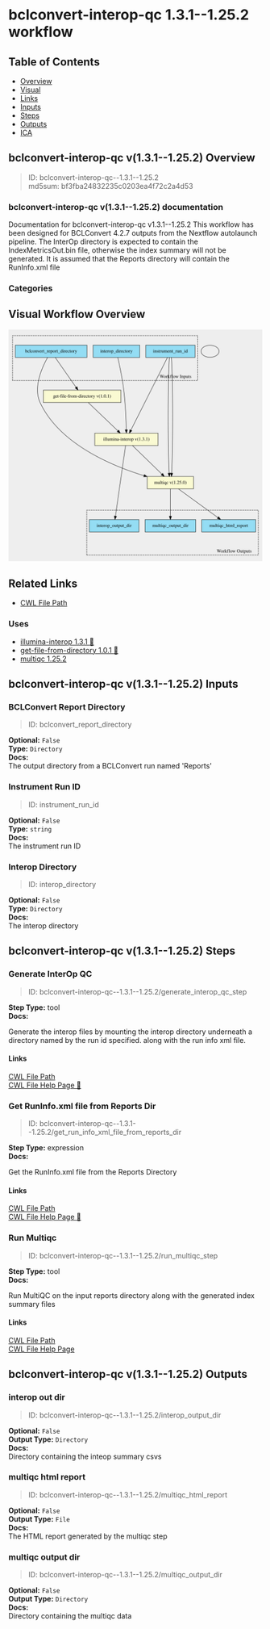 
bclconvert-interop-qc 1.3.1--1.25.2 workflow
============================================

## Table of Contents
  
- [Overview](#bclconvert-interop-qc-v131--1252-overview)  
- [Visual](#visual-workflow-overview)  
- [Links](#related-links)  
- [Inputs](#bclconvert-interop-qc-v131--1252-inputs)  
- [Steps](#bclconvert-interop-qc-v131--1252-steps)  
- [Outputs](#bclconvert-interop-qc-v131--1252-outputs)  
- [ICA](#ica)  


## bclconvert-interop-qc v(1.3.1--1.25.2) Overview



  
> ID: bclconvert-interop-qc--1.3.1--1.25.2  
> md5sum: bf3fba24832235c0203ea4f72c2a4d53

### bclconvert-interop-qc v(1.3.1--1.25.2) documentation
  
Documentation for bclconvert-interop-qc v1.3.1--1.25.2
This workflow has been designed for BCLConvert 4.2.7 outputs from the Nextflow autolaunch pipeline.
The InterOp directory is expected to contain the IndexMetricsOut.bin file, otherwise the
index summary will not be generated.
It is assumed that the Reports directory will contain the RunInfo.xml file

### Categories
  


## Visual Workflow Overview
  
[![bclconvert-interop-qc__1.3.1--1.25.2.svg](../../../../images/workflows/bclconvert-interop-qc/1.3.1--1.25.2/bclconvert-interop-qc__1.3.1--1.25.2.svg)](https://github.com/umccr/cwl-ica/raw/main/.github/catalogue/images/workflows/bclconvert-interop-qc/1.3.1--1.25.2/bclconvert-interop-qc__1.3.1--1.25.2.svg)
## Related Links
  
- [CWL File Path](../../../../../../workflows/bclconvert-interop-qc/1.3.1--1.25.2/bclconvert-interop-qc__1.3.1--1.25.2.cwl)  


### Uses
  
- [illumina-interop 1.3.1 :construction:](../../../tools/illumina-interop/1.3.1/illumina-interop__1.3.1.md)  
- [get-file-from-directory 1.0.1 :construction:](../../../expressions/get-file-from-directory/1.0.1/get-file-from-directory__1.0.1.md)  
- [multiqc 1.25.2](../../../tools/multiqc/1.25.2/multiqc__1.25.2.md)  

  


## bclconvert-interop-qc v(1.3.1--1.25.2) Inputs

### BCLConvert Report Directory



  
> ID: bclconvert_report_directory
  
**Optional:** `False`  
**Type:** `Directory`  
**Docs:**  
The output directory from a BCLConvert run named 'Reports'


### Instrument Run ID



  
> ID: instrument_run_id
  
**Optional:** `False`  
**Type:** `string`  
**Docs:**  
The instrument run ID


### Interop Directory



  
> ID: interop_directory
  
**Optional:** `False`  
**Type:** `Directory`  
**Docs:**  
The interop directory

  


## bclconvert-interop-qc v(1.3.1--1.25.2) Steps

### Generate InterOp QC


  
> ID: bclconvert-interop-qc--1.3.1--1.25.2/generate_interop_qc_step
  
**Step Type:** tool  
**Docs:**
  
Generate the interop files by mounting the interop directory underneath a directory named by the run id specified.
along with the run info xml file.

#### Links
  
[CWL File Path](../../../../../../tools/illumina-interop/1.3.1/illumina-interop__1.3.1.cwl)  
[CWL File Help Page :construction:](../../../tools/illumina-interop/1.3.1/illumina-interop__1.3.1.md)  


### Get RunInfo.xml file from Reports Dir


  
> ID: bclconvert-interop-qc--1.3.1--1.25.2/get_run_info_xml_file_from_reports_dir
  
**Step Type:** expression  
**Docs:**
  
Get the RunInfo.xml file from the Reports Directory

#### Links
  
[CWL File Path](../../../../../../expressions/get-file-from-directory/1.0.1/get-file-from-directory__1.0.1.cwl)  
[CWL File Help Page :construction:](../../../expressions/get-file-from-directory/1.0.1/get-file-from-directory__1.0.1.md)  


### Run Multiqc


  
> ID: bclconvert-interop-qc--1.3.1--1.25.2/run_multiqc_step
  
**Step Type:** tool  
**Docs:**
  
Run MultiQC on the input reports directory along with the generated index summary files

#### Links
  
[CWL File Path](../../../../../../tools/multiqc/1.25.2/multiqc__1.25.2.cwl)  
[CWL File Help Page](../../../tools/multiqc/1.25.2/multiqc__1.25.2.md)  


## bclconvert-interop-qc v(1.3.1--1.25.2) Outputs

### interop out dir



  
> ID: bclconvert-interop-qc--1.3.1--1.25.2/interop_output_dir  

  
**Optional:** `False`  
**Output Type:** `Directory`  
**Docs:**  
Directory containing the inteop summary csvs
  


### multiqc html report



  
> ID: bclconvert-interop-qc--1.3.1--1.25.2/multiqc_html_report  

  
**Optional:** `False`  
**Output Type:** `File`  
**Docs:**  
The HTML report generated by the multiqc step
  


### multiqc output dir



  
> ID: bclconvert-interop-qc--1.3.1--1.25.2/multiqc_output_dir  

  
**Optional:** `False`  
**Output Type:** `Directory`  
**Docs:**  
Directory containing the multiqc data
  

  

